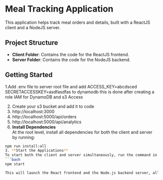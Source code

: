 # Meal Tracking Application

This application helps track meal orders and details, built with a ReactJS client and a NodeJS server.

## Project Structure
- **Client Folder**: Contains the code for the ReactJS frontend.
- **Server Folder**: Contains the code for the NodeJS backend.

## Getting Started

1.Add .env file to server root file and add ACCESS_KEY=abcdsced
SECRETACCESSKEY=asdfasdfas to dynamodb this is done after creating a role IAM for DynamoDB and s3 Access 

2. Create your s3 bucket and add it to code
3. http://localhost:3000
4. http://localhost:5000/api/orders
6. http://localhost:5000/api/analytics
2.  **Install Dependencies**  
   At the root level, install all dependencies for both the client and server by running:
   ```bash
   npm run install:all
3. **Start the Applications**  
   To start both the client and server simultaneously, run the command in the root directory:
   ```bash
   npm start

This will launch the React frontend and the Node.js backend server, allowing you to access the full functionality of the Meal Tracking Application.

